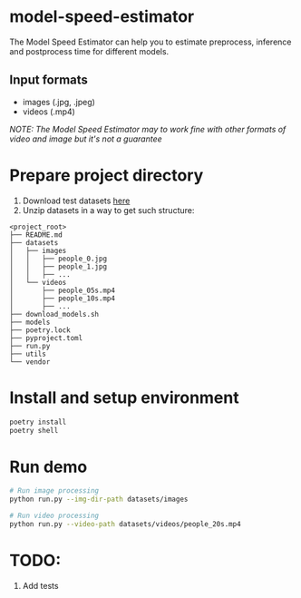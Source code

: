 # model-speed-estimator
The Model Speed Estimator can help you to estimate preprocess, inference and postprocess time for different models.
## Input formats
* images (.jpg, .jpeg)
* videos (.mp4) 

*NOTE: The Model Speed Estimator may to work fine with other formats of video and image but it's not a guarantee*
# Prepare project directory
1. Download test datasets [here](https://drive.google.com/file/d/1l7oX-q4zZMBRhpu2ayciQDFIpqzcLZ0r/view?usp=sharing)
1. Unzip datasets in a way to get such structure:
```
<project_root>
├── README.md
├── datasets
│   ├── images
│   │   ├── people_0.jpg
│   │   ├── people_1.jpg
│   │   ├── ...
│   └── videos
│       ├── people_05s.mp4
│       ├── people_10s.mp4
│       ├── ...
├── download_models.sh
├── models
├── poetry.lock
├── pyproject.toml
├── run.py
├── utils
└── vendor
```


# Install and setup environment
```bash
poetry install
poetry shell
```

# Run demo
```bash
# Run image processing
python run.py --img-dir-path datasets/images

# Run video processing
python run.py --video-path datasets/videos/people_20s.mp4
```

# TODO:
1. Add tests
